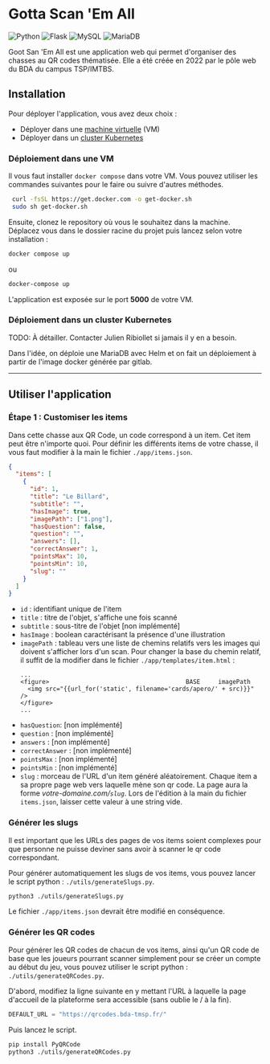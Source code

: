 # Gotta Scan 'Em All

<span>
<img alt="Python" src="https://img.shields.io/badge/Python-3776AB?style=for-the-badge&logo=python&logoColor=white">
</span>
<span>
<img alt="Flask" src="https://img.shields.io/badge/Flask-000000?style=for-the-badge&logo=flask&logoColor=white">
</span>
<span>
<img alt="MySQL" src="https://img.shields.io/badge/MySQL-00000F?style=for-the-badge&logo=mysql&logoColor=white">
</span>
<span>
<img alt="MariaDB" src="https://img.shields.io/badge/MariaDB-003545?style=for-the-badge&logo=mariadb&logoColor=white">
</span>
 
Goot San 'Em All est une application web qui permet d'organiser des chasses au QR codes thématisée. Elle a été créée en 2022 par le pôle web du BDA du campus TSP/IMTBS.

## Installation

Pour déployer l'application, vous avez deux choix :

- Déployer dans une [machine virtuelle](#déploiement-dans-une-vm) (VM)
- Déployer dans un [cluster Kubernetes](#déploiement-dans-un-cluster-kubernetes)

### Déploiement dans une VM

Il vous faut installer `docker compose` dans votre VM. Vous pouvez utiliser les commandes suivantes pour le faire ou suivre d'autres méthodes.

```bash
 curl -fsSL https://get.docker.com -o get-docker.sh
 sudo sh get-docker.sh
```

Ensuite, clonez le repository où vous le souhaitez dans la machine. Déplacez vous dans le dossier racine du projet puis lancez selon votre installation :

```bash
docker compose up
```

ou

```bash
docker-compose up
```

L'application est exposée sur le port **5000** de votre VM.

### Déploiement dans un cluster Kubernetes

TODO: À détailler. Contacter Julien Ribiollet si jamais il y en a besoin.

Dans l'idée, on déploie une MariaDB avec Helm et on fait un déploiement à partir de l'image docker générée par gitlab.

---

## Utiliser l'application

### Étape 1 : Customiser les items

Dans cette chasse aux QR Code, un code correspond à un item. Cet item peut être n'importe quoi. Pour définir les différents items de votre chasse, il vous faut modifier à la main le fichier `./app/items.json`.

```json
{
  "items": [
    {
      "id": 1,
      "title": "Le Billard",
      "subtitle": "",
      "hasImage": true,
      "imagePath": ["1.png"],
      "hasQuestion": false,
      "question": "",
      "answers": [],
      "correctAnswer": 1,
      "pointsMax": 10,
      "pointsMin": 10,
      "slug": ""
    }
  ]
}
```

- `id` : identifiant unique de l'item
- `title` : titre de l'objet, s'affiche une fois scanné
- `subtitle` : sous-titre de l'objet [non implémenté]
- `hasImage` : boolean caractérisant la présence d'une illustration
- `imagePath` : tableau vers une liste de chemins relatifs vers les images qui doivent s'afficher lors d'un scan. Pour changer la base du chemin relatif, il suffit de la modifier dans le fichier `./app/templates/item.html` :
  ```jinja
  ...
  <figure>                                      BASE     imagePath
    <img src="{{url_for('static', filename='cards/apero/' + src)}}" />
  </figure>
  ...
  ```
- `hasQuestion`: [non implémenté]
- `question` : [non implémenté]
- `answers` : [non implémenté]
- `correctAnswer` : [non implémenté]
- `pointsMax` : [non implémenté]
- `pointsMin` : [non implémenté]
- `slug` : morceau de l'URL d'un item généré aléatoirement. Chaque item a sa propre page web vers laquelle mène son qr code. La page aura la forme _votre-domaine.com/`slug`_. Lors de l'édition à la main du fichier `items.json`, laisser cette valeur à une string vide.

### Générer les slugs

Il est important que les URLs des pages de vos items soient complexes pour que personne ne puisse deviner sans avoir à scanner le qr code correspondant.

Pour générer automatiquement les slugs de vos items, vous pouvez lancer le script python : `./utils/generateSlugs.py`.

```bash
python3 ./utils/generateSlugs.py
```

Le fichier `./app/items.json` devrait être modifié en conséquence.

### Générer les QR codes

Pour générer les QR codes de chacun de vos items, ainsi qu'un QR code de base que les joueurs pourrant scanner simplement pour se créer un compte au début du jeu, vous pouvez utiliser le script python : `./utils/generateQRCodes.py`.

D'abord, modifiez la ligne suivante en y mettant l'URL à laquelle la page d'accueil de la plateforme sera accessible (sans oublie le / à la fin).

```python
DEFAULT_URL = "https://qrcodes.bda-tmsp.fr/"
```

Puis lancez le script.

```bash
pip install PyQRCode
python3 ./utils/generateQRCodes.py
```
